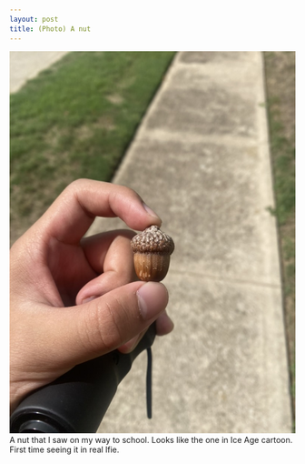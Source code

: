 ```yaml
---
layout: post
title: (Photo) A nut
---
```


![a nut](/assets/nut.jpeg)
A nut that I saw on my way to school. Looks like the one in Ice Age cartoon. First time seeing it in real lfie.
